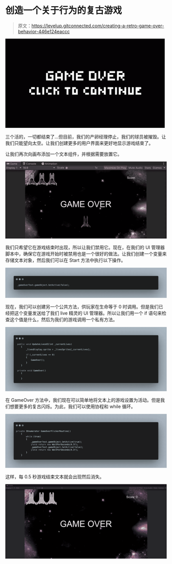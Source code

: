 # 创造一个关于行为的复古游戏

> 原文：<https://levelup.gitconnected.com/creating-a-retro-game-over-behavior-446e124eaccc>

![](img/34784e2d70f4b069a6b8b803f677ac75.png)

三个活的，一切都结束了…但目前，我们的产卵经理停止，我们的球员被摧毁。让我们只能望向太空。让我们创建更多的用户界面来更好地显示游戏结束了。

让我们再次向画布添加一个文本组件，并根据需要放置它。

![](img/608914d37f62f6ed6f9633b44f076e48.png)

我们只希望它在游戏结束时出现，所以让我们禁用它。现在，在我们的 UI 管理器脚本中，确保它在游戏开始时被禁用也是一个很好的做法。让我们创建一个变量来存储文本对象，然后我们可以在 Start 方法中执行以下操作。

![](img/3c759d5f49322afb73873e5f61c2ced9.png)

现在，我们可以创建另一个公共方法，供玩家在生命等于 0 时调用。但是我们已经把这个变量发送给了我们 live 精灵的 UI 管理器。所以让我们用一个 if 语句来检查这个值是什么，然后为我们的游戏调用一个私有方法。

![](img/948046530795842287110e366390bfac.png)

在 GameOver 方法中，我们现在可以简单地将文本上的游戏设置为活动。但是我们想要更多的复古闪烁。为此，我们可以使用协程和 while 循环。

![](img/6d89cc3d2d1817f467411bf8fed2424c.png)

这样，每 0.5 秒游戏结束文本就会出现然后消失。

![](img/7014b0be9ca7a3a6d8b6b0d64e45a8cc.png)